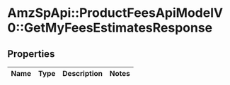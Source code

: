 # AmzSpApi::ProductFeesApiModelV0::GetMyFeesEstimatesResponse

## Properties
Name | Type | Description | Notes
------------ | ------------- | ------------- | -------------

